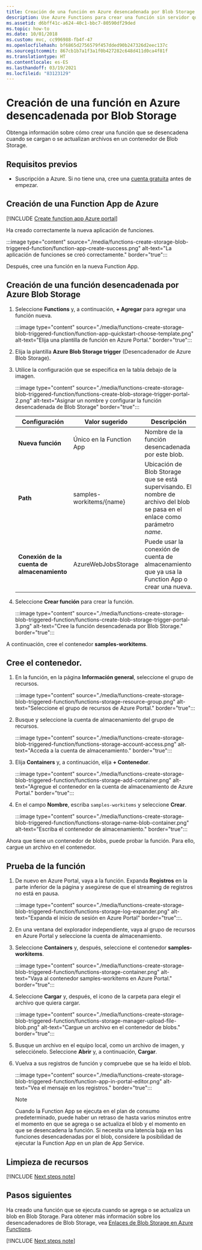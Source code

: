 ```yaml
---
title: Creación de una función en Azure desencadenada por Blob Storage
description: Use Azure Functions para crear una función sin servidor que se invoca mediante elementos agregados al contenedor de Blob Storage.
ms.assetid: d6bff41c-a624-40c1-bbc7-80590df29ded
ms.topic: how-to
ms.date: 10/01/2018
ms.custom: mvc, cc996988-fb4f-47
ms.openlocfilehash: bf6865d2756579f457dded90b247326d2eec137c
ms.sourcegitcommit: 867cb1b7a1f3a1f0b427282c648d411d0ca4f81f
ms.translationtype: HT
ms.contentlocale: es-ES
ms.lasthandoff: 03/19/2021
ms.locfileid: "83123129"
---
```

# <a name="create-a-function-in-azure-thats-triggered-by-blob-storage"></a>Creación de una función en Azure desencadenada por Blob Storage

Obtenga información sobre cómo crear una función que se desencadena cuando se cargan o se actualizan archivos en un contenedor de Blob Storage.

## <a name="prerequisites"></a>Requisitos previos

+ Suscripción a Azure. Si no tiene una, cree una [cuenta gratuita](https://azure.microsoft.com/free/?WT.mc_id=A261C142F) antes de empezar.

## <a name="create-an-azure-function-app"></a>Creación de una Function App de Azure

[!INCLUDE [Create function app Azure portal](../../includes/functions-create-function-app-portal.md)]

Ha creado correctamente la nueva aplicación de funciones.

:::image type="content" source="./media/functions-create-storage-blob-triggered-function/function-app-create-success.png" alt-text="La aplicación de funciones se creó correctamente." border="true":::

Después, cree una función en la nueva Function App.

<a name="create-function"></a>

## <a name="create-an-azure-blob-storage-triggered-function"></a>Creación de una función desencadenada por Azure Blob Storage

1. Seleccione **Functions** y, a continuación, **+ Agregar** para agregar una función nueva.

   :::image type="content" source="./media/functions-create-storage-blob-triggered-function/function-app-quickstart-choose-template.png" alt-text="Elija una plantilla de función en Azure Portal." border="true":::

1. Elija la plantilla **Azure Blob Storage trigger** (Desencadenador de Azure Blob Storage).

1. Utilice la configuración que se especifica en la tabla debajo de la imagen.

    :::image type="content" source="./media/functions-create-storage-blob-triggered-function/functions-create-blob-storage-trigger-portal-2.png" alt-text="Asignar un nombre y configurar la función desencadenada de Blob Storage" border="true":::

    | Configuración | Valor sugerido | Descripción |
    |---|---|---|
    | **Nueva función** | Único en la Function App | Nombre de la función desencadenada por este blob. |
    | **Path**   | samples-workitems/{name}    | Ubicación de Blob Storage que se está supervisando. El nombre de archivo del blob se pasa en el enlace como parámetro _name_.  |
    | **Conexión de la cuenta de almacenamiento** | AzureWebJobsStorage | Puede usar la conexión de cuenta de almacenamiento que ya usa la Function App o crear una nueva.  |

1. Seleccione **Crear función** para crear la función.

    :::image type="content" source="./media/functions-create-storage-blob-triggered-function/functions-create-blob-storage-trigger-portal-3.png" alt-text="Cree la función desencadenada por Blob Storage." border="true":::

A continuación, cree el contenedor **samples-workitems**.

## <a name="create-the-container"></a>Cree el contenedor.

1. En la función, en la página **Información general**, seleccione el grupo de recursos.

    :::image type="content" source="./media/functions-create-storage-blob-triggered-function/functions-storage-resource-group.png" alt-text="Seleccione el grupo de recursos de Azure Portal." border="true":::

1. Busque y seleccione la cuenta de almacenamiento del grupo de recursos.

    :::image type="content" source="./media/functions-create-storage-blob-triggered-function/functions-storage-account-access.png" alt-text="Acceda a la cuenta de almacenamiento." border="true":::

1. Elija **Containers** y, a continuación, elija **+ Contenedor**. 

    :::image type="content" source="./media/functions-create-storage-blob-triggered-function/functions-storage-add-container.png" alt-text="Agregue el contenedor en la cuenta de almacenamiento de Azure Portal." border="true":::

1. En el campo **Nombre**, escriba `samples-workitems` y seleccione **Crear**.

    :::image type="content" source="./media/functions-create-storage-blob-triggered-function/functions-storage-name-blob-container.png" alt-text="Escriba el contenedor de almacenamiento." border="true":::

Ahora que tiene un contenedor de blobs, puede probar la función. Para ello, cargue un archivo en el contenedor.

## <a name="test-the-function"></a>Prueba de la función

1. De nuevo en Azure Portal, vaya a la función. Expanda **Registros** en la parte inferior de la página y asegúrese de que el streaming de registros no está en pausa.

    :::image type="content" source="./media/functions-create-storage-blob-triggered-function/functions-storage-log-expander.png" alt-text="Expanda el inicio de sesión en Azure Portal" border="true":::.

1. En una ventana del explorador independiente, vaya al grupo de recursos en Azure Portal y seleccione la cuenta de almacenamiento.

1. Seleccione **Containers** y, después, seleccione el contenedor **samples-workitems**.

    :::image type="content" source="./media/functions-create-storage-blob-triggered-function/functions-storage-container.png" alt-text="Vaya al contenedor samples-workitems en Azure Portal." border="true":::

1. Seleccione **Cargar** y, después, el icono de la carpeta para elegir el archivo que quiera cargar.

    :::image type="content" source="./media/functions-create-storage-blob-triggered-function/functions-storage-manager-upload-file-blob.png" alt-text="Cargue un archivo en el contenedor de blobs." border="true":::

1. Busque un archivo en el equipo local, como un archivo de imagen, y selecciónelo. Seleccione **Abrir** y, a continuación, **Cargar**.

1. Vuelva a sus registros de función y compruebe que se ha leído el blob.

    :::image type="content" source="./media/functions-create-storage-blob-triggered-function/function-app-in-portal-editor.png" alt-text="Vea el mensaje en los registros." border="true":::

    >[!NOTE]
    > Cuando la Function App se ejecuta en el plan de consumo predeterminado, puede haber un retraso de hasta varios minutos entre el momento en que se agrega o se actualiza el blob y el momento en que se desencadena la función. Si necesita una latencia baja en las funciones desencadenadas por el blob, considere la posibilidad de ejecutar la Function App en un plan de App Service.

## <a name="clean-up-resources"></a>Limpieza de recursos

[!INCLUDE [Next steps note](../../includes/functions-quickstart-cleanup.md)]

## <a name="next-steps"></a>Pasos siguientes

Ha creado una función que se ejecuta cuando se agrega o se actualiza un blob en Blob Storage. Para obtener más información sobre los desencadenadores de Blob Storage, vea [Enlaces de Blob Storage en Azure Functions](functions-bindings-storage-blob.md).

[!INCLUDE [Next steps note](../../includes/functions-quickstart-next-steps.md)]
